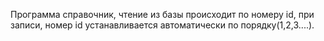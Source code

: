 Программа справочник, чтение из базы происходит по номеру id, при записи, номер id устанавливается автоматически  по  порядку(1,2,3....).
